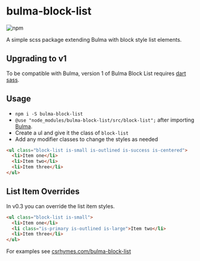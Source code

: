 # bulma-block-list

![npm](https://img.shields.io/npm/dw/bulma-block-list)

A simple scss package extending Bulma with block style list elements.

## Upgrading to v1

To be compatible with Bulma, version 1 of Bulma Block List requires [dart sass](https://bulma.io/documentation/start/migrating-to-v1/#what-changes).

## Usage

- `npm i -S bulma-block-list`
- `@use "node_modules/bulma-block-list/src/block-list";` after importing [Bulma](https://bulma.io/documentation/customize/with-node-sass/#3-create-a-sass-file).
- Create a ul and give it the class of `block-list`
- Add any modifier classes to change the styles as needed

```html
<ul class="block-list is-small is-outlined is-success is-centered">
  <li>Item one</li>
  <li>Item two</li>
  <li>Item three</li>
</ul>
```

## List Item Overrides

In v0.3 you can override the list item styles.

```html
<ul class="block-list is-small">
  <li>Item one</li>
  <li class="is-primary is-outlined is-large">Item two</li>
  <li>Item three</li>
</ul>
```

For examples see [csrhymes.com/bulma-block-list](https://www.csrhymes.com/bulma-block-list)
